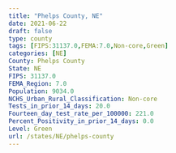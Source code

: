 ```yaml
---
title: "Phelps County, NE"
date: 2021-06-22
draft: false
type: county
tags: [FIPS:31137.0,FEMA:7.0,Non-core,Green]
categories: [NE]
County: Phelps County
State: NE
FIPS: 31137.0
FEMA_Region: 7.0
Population: 9034.0
NCHS_Urban_Rural_Classification: Non-core
Tests_in_prior_14_days: 20.0
Fourteen_day_test_rate_per_100000: 221.0
Percent_Positivity_in_prior_14_days: 0.0
Level: Green
url: /states/NE/phelps-county
---
```



